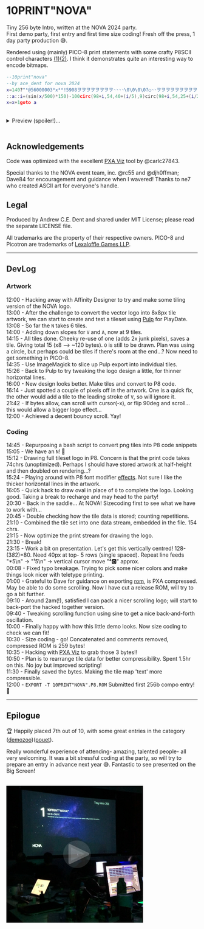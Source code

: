 # 10PRINT"NOVA"

Tiny 256 byte Intro, written at the NOVA 2024 party.  
First demo party, first entry and first time size coding! Fresh off the press, 1 day party production 😅.  

Rendered using (mainly) PICO-8 print statements with some crafty P8SCII control characters [(1)](https://pico-8.fandom.com/wiki/P8SCII_Control_Codes)[(2)](https://pico-8.fandom.com/wiki/P8SCII). I think it demonstrates quite an interesting way to encode bitmaps.



```lua
--10print"nova"
--by ace_dent for nova 2024
x=140?"⁶@56000003⁸x⁸⁶!5908ヲヲヲヲヲヲヲヲ◝◝◝◝\0\0\0\0?○◝◝ヲヲヲヲヲヲヲヲヲヲユナ\0\0\0\0゜?○◝ユナら█\0\0\0\0¹³⁷⁷ᶠᶠ゜゛><|xヲユユナナらら██\0\0\0\0\0\0\0\0\0▒▒れれフ◝◝◝~<⁷³³¹¹\0\0\0|<>゛゜ᶠᶠ⁷█らナナユユヲx³³⁷⁷◝◝◝◜"
::a::i=(sin(x/500)*150)-100circ(98+i,54,40+(i/5),9)circ(98+i,54,25+(i/2),10)cursor(i,32,2)?"ᵉ⁶pabbc000fbg0ng\na00a00000hjmhj\na00de0000iklioe\n⁶1⁶c"
x=x+1goto a
```

<br>

<details>
    <summary>Preview (spoiler!)...</summary>
    <img width="384" height="384" src="./assets/10PRINT^NOVA^-preview.gif" alt="">
</details>

<br>


## Acknowledgements

Code was optimized with the excellent [PXA Viz](https://carlc27843.itch.io/pico-8-source-compression-visualizer) tool by @carlc27843.

Special thanks to the NOVA event team, inc. @rc55 and @djh0ffman; Dave84 for encouragement and guidance when I wavered! Thanks to ne7 who created ASCII art for everyone's handle.


## Legal

Produced by Andrew C.E. Dent and shared under MIT License; please read the separate LICENSE file.

All trademarks are the property of their respective owners. PICO-8 and Picotron are trademarks of [Lexaloffle Games LLP](https://www.lexaloffle.com/).


---


## DevLog

### Artwork

12:00 - Hacking away with Affinity Designer to try and make some tiling version of the NOVA logo.  
13:00 - After the challenge to convert the vector logo into 8x8px tile artwork, we can start to create and test a tileset using [Pulp](https://play.date/pulp/) for PlayDate.  
13:08 - So far the `N` takes 6 tiles.  
14:00 - Adding down slopes for `V` and `A`, now at 9 tiles.  
14:15 - All tiles done. Cheeky re-use of one (adds 2x junk pixels), saves a tile. Giving total 15 (x8 --> ~120 bytes). `O` is still to be drawn. Plan was using a circle, but perhaps could be tiles if there's room at the end...? Now need to get something in PICO-8.  
14:35 - Use ImageMagick to slice up Pulp export into individual tiles.  
15:26 - Back to Pulp to try tweaking the logo design a little, for thinner horizontal lines.  
16:00 - New design looks better. Make tiles and convert to P8 code.  
16:14 - Just spotted a couple of pixels off in the artwork. One is a quick fix, the other would add a tile to the leading stroke of `V`, so will ignore it.  
21:42 - If bytes allow, can scroll with cursor(-x), or flip 90deg and scroll... this would allow a bigger logo effect...  
12:00 - Achieved a decent bouncy scroll. Yay!

### Coding

14:45 - Repurposing a bash script to convert png tiles into P8 code snippets  
15:05 - We have an `N`! 🎉  
15:12 - Drawing full tileset logo in P8. Concern is that the print code takes 74chrs (unoptimized). Perhaps I should have stored artwork at half-height and then doubled on rendering...?  
15:24 - Playing around with P8 font modifier [effects](https://pico-8.fandom.com/wiki/P8SCII_Control_Codes#Changing_character_rendering_modes). Not sure I like the thicker horizontal lines in the artwork.  
16:05 - Quick hack to draw oval in place of `O` to complete the logo. Looking good. Taking a break to recharge and may head to the party!  
20:30 - Back in the saddle... At NOVA! Sizecoding first to see what we have to work with...  
20:45 - Double checking how the tile data is stored; counting repetitions.  
21:10 - Combined the tile set into one data stream, embedded in the file. 154 chrs.  
21:15 - Now optimize the print stream for drawing the logo.  
21:30 - Break!  
23:15 - Work a bit on presentation. Let's get this vertically centred! 128-(3*8*2)=80. Need 40px at top- 5 rows (single spaced). Repeat line feeds "\*5\n" → "¹5\n" →  vertical cursor move "⁴🅾️" approx.  
00:08 - Fixed typo breakage. Trying to pick some nicer colors and make things look nicer with teletype printing.  
01:00 - Grateful to Dave for guidance on exporting [rom](http://www.sizecoding.org/wiki/PICO-8#Tiny_ROM_Export), is PXA compressed. May be able to do some scrolling. Now I have cut a release ROM, will try to go a bit further.  
09:10 - Around 2am(!), satisfied I can pack a nicer scrolling logo; will start to back-port the hacked together version.  
09:40 - Tweaking scrolling function using sine to get a nice back-and-forth oscillation.  
10:00 - Finally happy with how this little demo looks. Now size coding to check we can fit!  
10:30 - Size coding - go! Concatenated and comments removed, compressed ROM is 259 bytes!  
10:35 - Hacking with [PXA Viz](https://carlc27843.itch.io/pico-8-source-compression-visualizer) to grab those 3 bytes!!  
10:50 - Plan is to rearrange tile data for better compressibility. Spent 1.5hr on this. No joy but improved scripting!  
11:30 - Finally saved the bytes. Making the tile map 'text' more compressible.  
12:00 - `EXPORT -T 10PRINT"NOVA".P8.ROM` Submitted first 256b compo entry! 🥳  

<hr>

## Epilogue

🏆 Happily placed 7th out of 10, with some great entries in the category ([demozoo](https://demozoo.org/parties/4693/#competition_18960))([pouet](https://www.pouet.net/party.php?which=1808&when=2024)). 

Really wonderful experience of attending- amazing, talented people- all very welcoming. It was a bit stressful coding at the party, so will try to prepare an entry in advance next year 😅. Fantastic to see presented on the Big Screen!

<br>

<a href="https://raw.githubusercontent.com/ace-dent/demo-toybox/main/NOVA2024/assets/video.mp4">
    <img width="360" height="360" src="assets/thumbnail.jpg" alt="Presentation">
<a>
